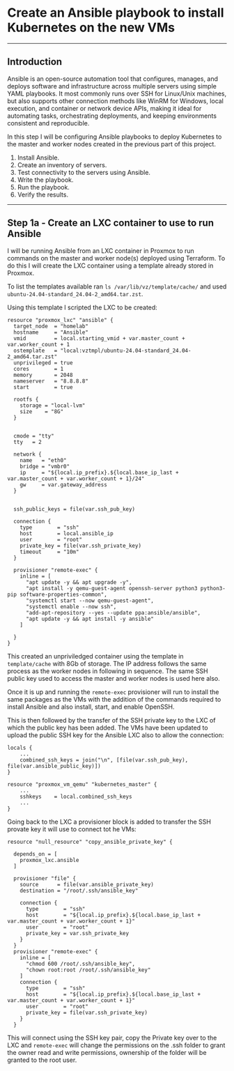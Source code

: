 # Create an Ansible playbook to install Kubernetes on the new VMs

---

## Introduction

Ansible is an open-source automation tool that configures, manages, and deploys software and infrastructure across multiple servers using simple YAML playbooks. It most commonly runs over SSH for Linux/Unix machines, but also supports other connection methods like WinRM for Windows, local execution, and container or network device APIs, making it ideal for automating tasks, orchestrating deployments, and keeping environments consistent and reproducible.

In this step I will be configuring Ansible playbooks to deploy Kubernetes to the master and worker nodes created in the previous part of this project.

1. Install Ansible.
2. Create an inventory of servers.
3. Test connectivity to the servers using Ansible.
4. Write the playbook.
5. Run the playbook.
6. Verify the results.

---

## Step 1a - Create an LXC container to use to run Ansible

I will be running Ansible from an LXC container in Proxmox to run commands on the master and worker node(s) deployed using Terraform. To do this I will create the LXC container using a template already stored in Proxmox.

To list the templates available  ran `ls /var/lib/vz/template/cache/` and used `ubuntu-24.04-standard_24.04-2_amd64.tar.zst`.

Using this template I scripted the LXC to be created:

```
resource "proxmox_lxc" "ansible" {
  target_node  = "homelab"
  hostname     = "Ansible"
  vmid         = local.starting_vmid + var.master_count + var.worker_count + 1
  ostemplate   = "local:vztmpl/ubuntu-24.04-standard_24.04-2_amd64.tar.zst"
  unprivileged = true
  cores        = 1
  memory       = 2048
  nameserver   = "8.8.8.8"
  start        = true

  rootfs {
    storage = "local-lvm"
    size    = "8G"
  }


  cmode = "tty"
  tty   = 2

  network {
    name   = "eth0"
    bridge = "vmbr0"
    ip     = "${local.ip_prefix}.${local.base_ip_last + var.master_count + var.worker_count + 1}/24"
    gw     = var.gateway_address
  }


  ssh_public_keys = file(var.ssh_pub_key)

  connection {
    type        = "ssh"
    host        = local.ansible_ip
    user        = "root"
    private_key = file(var.ssh_private_key)
    timeout     = "10m"
  }

  provisioner "remote-exec" {
    inline = [
      "apt update -y && apt upgrade -y",
      "apt install -y qemu-guest-agent openssh-server python3 python3-pip software-properties-common",
      "systemctl start --now qemu-guest-agent",
      "systemctl enable --now ssh",
      "add-apt-repository --yes --update ppa:ansible/ansible",
      "apt update -y && apt install -y ansible"
    ]

  }
}
```

This created an unpriviledged container using the template in `template/cache` with 8Gb of storage. The IP address follows the same process as the worker nodes in following in sequence. The same SSH public key used to access the master and worker nodes is used here also.

Once it is up and running the `remote-exec` provisioner will run to install the same packages as the VMs with the addition of the commands required to install Ansible and also install, start, and enable OpenSSH.

This is then followed by the transfer of the SSH private key to the LXC of which the public key has been added. The VMs have been updated to upload the public SSH key for the Ansible LXC also to allow the connection:

```
locals {
    ...
    combined_ssh_keys = join("\n", [file(var.ssh_pub_key), file(var.ansible_public_key)])
}

resource "proxmox_vm_qemu" "kubernetes_master" {
    ...
    sshkeys    = local.combined_ssh_keys
    ...
}
```

Going back to the LXC a provisioner block is added to transfer the SSH provate key it will use to connect tot he VMs:

```
resource "null_resource" "copy_ansible_private_key" {

  depends_on = [
    proxmox_lxc.ansible
  ]

  provisioner "file" {
    source      = file(var.ansible_private_key)
    destination = "/root/.ssh/ansible_key"

    connection {
      type        = "ssh"
      host        = "${local.ip_prefix}.${local.base_ip_last + var.master_count + var.worker_count + 1}"
      user        = "root"
      private_key = var.ssh_private_key
    }
  }
  provisioner "remote-exec" {
    inline = [
      "chmod 600 /root/.ssh/ansible_key",
      "chown root:root /root/.ssh/ansible_key"
    ]
    connection {
      type        = "ssh"
      host        = "${local.ip_prefix}.${local.base_ip_last + var.master_count + var.worker_count + 1}"
      user        = "root"
      private_key = file(var.ssh_private_key)
    }
  }
```

This will connect using the SSH key pair, copy the Private key over to the LXC and `remote-exec` will change the permissions on the .ssh folder 
to grant the owner read and write permissions, ownership of the folder will be granted to the root user.

